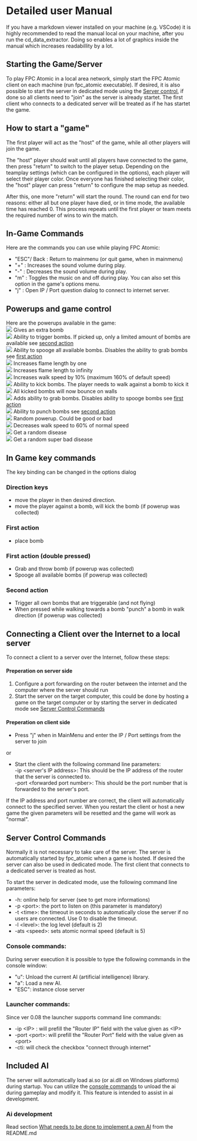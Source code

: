 # Detailed user Manual

If you have a markdown viewer installed on your machine (e.g. VSCode) it is highly recommended to read the manual local on your machine, after you run the cd_data_extractor. Doing so enables a lot of graphics inside the manual which increases readabillity by a lot.

## Starting the Game/Server

To play FPC Atomic in a local area network, simply start the FPC Atomic client on each machine (run fpc_atomic executable). If desired, it is also possible to start the server in dedicated mode using the [Server control](#Server-Control-commands), if done so all clients need to "join" as the server is already startet. The first client who connects to a dedicated server will be treated as if he has startet the game.

## How to start a "game"
The first player will act as the "host" of the game, while all other players will join the game.

The "host" player should wait until all players have connected to the game, then press "return" to switch to the player setup. Depending on the teamplay settings (which can be configured in the options), each player will select their player color. Once everyone has finished selecting their color, the "host" player can press "return" to configure the map setup as needed.

After this, one more "return" will start the round. The round can end for two reasons: either all but one player have died, or in time mode, the available time has reached 0. This process repeats until the first player or team meets the required number of wins to win the match.

## In-Game Commands
Here are the commands you can use while playing FPC Atomic:
- "ESC"/ Back : Return to mainmenu (or quit game, when in mainmenu)
- "+" : Increases the sound volume during play. 
- "-" : Decreases the sound volume during play.
- "m" : Toggles the music on and off during play. You can also set this option in the game's options menu.
- "j" : Open IP / Port question dialog to connect to internet server.
  
## Powerups and game control
Here are the powerups available in the game:  
![](data/res/powbomb.png) Gives an extra bomb  
![](data/res/powtrig.png) Ability to trigger bombs. If picked up, only a limited amount of bombs are available see [second action](#Second-action)  
![](data/res/powspoog.png) Ability to spooge all available bombs. Disables the ability to grab bombs see [first action](#first-action-double-pressed)  
![](data/res/powflame.png) Increases flame length by one  
![](data/res/powgold.png) Increases flame length to infinity  
![](data/res/powskate.png) Increases walk speed by 10% (maximum 160% of default speed)  
![](data/res/powkick.png) Ability to kick bombs. The player needs to walk against a bomb to kick it  
![](data/res/powjelly.png) All kicked bombs will now bounce on walls  
![](data/res/powgrab.png) Adds ability to grab bombs. Disables ability to spooge bombs see [first action](#first-action-double-pressed)  
![](data/res/powpunch.png) Ability to punch bombs see [second action](#Second-action)  
![](data/res/powrand.png) Random powerup. Could be good or bad  
![](data/res/powslow.png)  Decreases walk speed to 60% of normal speed   
![](data/res/powdisea.png) Get a random disease  
![](data/res/powebola.png) Get a random super bad disease  

## In Game key commands
The key binding can be changed in the options dialog

### Direction keys
- move the player in then desired direction.
- move the player against a bomb, will kick the bomb (if powerup was collected)

### First action
- place bomb
  
### First action (double pressed)
- Grab and throw bomb (if powerup was collected)
- Spooge all available bombs (if powerup was collected)
  
### Second action
- Trigger all own bombs that are triggerable (and not flying)
- When pressed while walking towards a bomb "punch" a bomb in walk direction (if powerup was collected)

## Connecting a Client over the Internet to a local server
To connect a client to a server over the Internet, follow these steps: 

#### Preperation on server side
1. Configure a port forwarding on the router between the internet and the computer where the server should run
2. Start the server on the target computer, this could be done by hosting a game on the target computer or by starting the server in dedicated mode see [Server Control Commands](#Server-Control-Commands) 

#### Preperation on client side

* Press "j" when in MainMenu and enter the IP / Port settings from the server to join 
 
or

* Start the client with the following command line parameters:<br>
 -ip \<server's IP address\>: This should be the IP address of the router that the server is connected to.<br>
 -port \<forwarded port number\>: This should be the port number that is forwarded to the server's port.
  
 If the IP address and port number are correct, the client will automatically connect to the specified server. When you restart the client or host a new game the given parameters will be resetted and the game will work as "normal".


## Server Control Commands
Normally it is not necessary to take care of the server. The server is automatically started by fpc_atomic when a game is hosted. If desired the server can also be used in dedicated mode. The first client that connects to a dedicated server is treated as host.

To start the server in dedicated mode, use the following command line parameters:
- -h: online help for server (see to get more informations)
- -p \<port\>: the port to listen on (this parameter is mandatory)
- -t \<time\>: the timeout in seconds to automatically close the server if no users are connected. Use 0 to disable the timeout.
- -l \<level\>: the log level (default is 2)
- -ats \<speed\>: sets atomic normal speed (default is 5)

### Console commands:
During server execution it is possible to type the following commands in the console window:
- "u": Unload the current AI (artificial intelligence) library.
- "a": Load a new AI.
- "ESC": instance close server

### Launcher commands:

Since ver 0.08 the launcher supports command line commands:
- -ip \<IP\> : will prefill the "Router IP" field with the value given as \<IP\>
- -port \<port\>:  will prefill the "Router Port" field with the value given as \<port\>
- -cti: will check the checkbox "connect through internet"

## Included AI
The server will automatically load ai.so (or ai.dll on Windows platforms) during startup. You can utilize the [console commands](#console-commands) to unload the ai during gameplay and modify it. This feature is intended to assist in ai development.

### Ai development
Read section [What needs to be done to implement a own AI](README.md#what-needs-to-be-done-to-implement-a-own-ai) from the README.md
